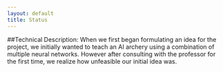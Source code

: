 ```yaml
---
layout: default
title: Status
---
```


##Technical Description:
  When we first began formulating an idea for the project, we initially wanted to teach an AI archery using a combination of multiple neural networks. However after consulting with the professor for the first time, we realize how unfeasible our initial idea was. 
